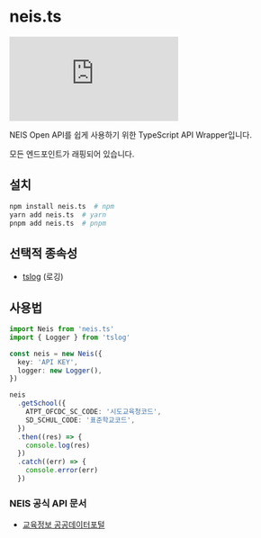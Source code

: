 # neis.ts

![License](https://img.shields.io/github/license/star0202/neis.ts?style=flat-square)

NEIS Open API를 쉽게 사용하기 위한 TypeScript API Wrapper입니다.

모든 엔드포인트가 래핑되어 있습니다.

## 설치

```bash
npm install neis.ts  # npm
yarn add neis.ts  # yarn
pnpm add neis.ts  # pnpm
```

## 선택적 종속성

- [tslog](https://www.npmjs.com/package/tslog) (로깅)

## 사용법

```ts
import Neis from 'neis.ts'
import { Logger } from 'tslog'

const neis = new Neis({
  key: 'API KEY',
  logger: new Logger(),
})

neis
  .getSchool({
    ATPT_OFCDC_SC_CODE: '시도교육청코드',
    SD_SCHUL_CODE: '표준학교코드',
  })
  .then((res) => {
    console.log(res)
  })
  .catch((err) => {
    console.error(err)
  })
```

### NEIS 공식 API 문서

- [교육정보 공공데이터포털](https://open.neis.go.kr/portal/guide/apiIntroPage.do)
